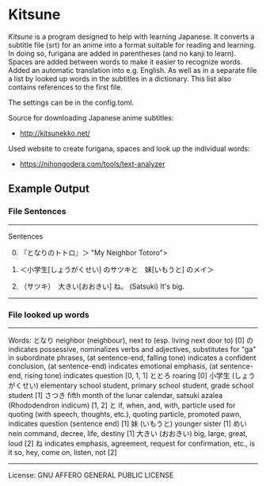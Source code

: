# Kitsune
*Kitsune* is a program designed to help with learning Japanese.
It converts a subtitle file (srt) for an anime into a format suitable for reading and learning.
In doing so, furigana are added in parentheses (and no kanji to learn).
Spaces are added between words to make it easier to recognize words.
Added an automatic translation into e.g. English.
As well as in a separate file a list by looked up words in the subtitles in a dictionary.
This list also contains references to the first file.

The settings can be in the config.toml.

Source for downloading Japanese anime subtitles:
- http://kitsunekko.net/

Used website to create furigana, spaces and look up the individual words:
- https://nihongodera.com/tools/text-analyzer

## Example Output

### File Sentences
---
Sentences

0. 『となりのトトロ』＞
"My Neighbor Totoro">

1. ＜小学生[しょうがくせい] のサツキと　妹[いもうと] のメイ＞
<Satsuki in elementary school and Mei in my sister>

2. （サツキ）　大きい[おおきい] ね。
(Satsuki) It's big.

---
### File looked up words
---
Words:
となり
   neighbor (neighbour), next to (esp. living next door to)
   [0]
の
   indicates possessive, nominalizes verbs and adjectives, substitutes for "ga" in subordinate phrases, (at sentence-end, falling tone) indicates a confident conclusion, (at sentence-end) indicates emotional emphasis, (at sentence-end, rising tone) indicates question
   [0, 1, 1]
ととろ
   roaring
   [0]
小学生 (しょうがくせい)
   elementary school student, primary school student, grade school student
   [1]
さつき
   fifth month of the lunar calendar, satsuki azalea (Rhododendron indicum)
   [1, 2]
と
   if, when, and, with, particle used for quoting (with speech, thoughts, etc.), quoting particle, promoted pawn, indicates question (sentence end)
   [1]
妹 (いもうと)
   younger sister
   [1]
めい nein
   command, decree, life, destiny
   [1]
大きい (おおきい)
   big, large, great, loud
   [2]
ね
   indicates emphasis, agreement, request for confirmation, etc., is it so, hey, come on, listen, not
   [2]

---

License:
GNU AFFERO GENERAL PUBLIC LICENSE

